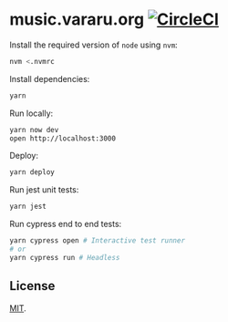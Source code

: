 # music.vararu.org [![CircleCI](https://circleci.com/gh/tvararu/music.vararu.org.svg?style=svg)](https://circleci.com/gh/tvararu/music.vararu.org)

Install the required version of `node` using `nvm`:

```bash
nvm <.nvmrc
```

Install dependencies:

```bash
yarn
```

Run locally:

```bash
yarn now dev
open http://localhost:3000
```

Deploy:

```bash
yarn deploy
```

Run jest unit tests:

```bash
yarn jest
```

Run cypress end to end tests:

```bash
yarn cypress open # Interactive test runner
# or
yarn cypress run # Headless
```

## License

[MIT](LICENSE.txt).

